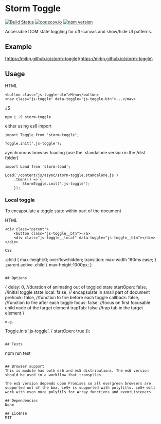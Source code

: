 # Storm Toggle

[![Build Status](https://travis-ci.org/mjbp/storm-toggle.svg?branch=master)](https://travis-ci.org/mjbp/storm-toggle)
[![codecov.io](http://codecov.io/github/mjbp/storm-toggle/coverage.svg?branch=master)](http://codecov.io/github/mjbp/storm-toggle?branch=master)
[![npm version](https://badge.fury.io/js/storm-toggle.svg)](https://badge.fury.io/js/storm-toggle)

Accessible DOM state toggling for off-canvas and show/hide UI patterns.

## Example
[https://mjbp.github.io/storm-toggle](https://mjbp.github.io/storm-toggle)

## Usage
HTML
```
<button class="js-toggle-btn">Menu</button>
<nav class="js-toggle" data-toggle="js-toggle-btn">...</nav>
```

JS
```
npm i -S storm-toggle
```
either using es6 import
```
import Toggle from 'storm-toggle';

Toggle.init('.js-toggle');
```
aynchronous browser loading (use the .standalone version in the /dist folder)
```
import Load from 'storm-load';

Load('/content/js/async/storm-toggle.standalone.js')
    .then(() => {
        StormToggle.init('.js-toggle');
    });
```

### Local toggle
To encapsulate a toggle state within part of the document

HTML
```
<div class="parent">
    <button class="js-toggle__btn"></a>
    <div class="js-toggle__local" data-toggle="js-toggle__btn"></div>
</div>
```
```
CSS
```
.child {
    max-height:0;
    overflow:hidden;
    transition: max-width 160ms ease;
}
.parent.active .child {
    max-height:1000px;
}
```

## Options
```
{
	delay: 0, //duration of animating out of toggled state
	startOpen: false,  //initial toggle state
	local: false, // encapsulate in small part of document
	prehook: false, //function to fire before each toggle
	callback: false, //function to fire after each toggle
	focus: false, //focus on first focusable child node of the target element
	trapTab: false //trap tab in the target element
}
```
e.g.
```
Toggle.init('.js-toggle', {
    startOpen: true
});
```

## Tests
```
npm run test
```

## Browser support
This is module has both es6 and es5 distributions. The es6 version should be used in a workflow that transpiles.

The es5 version depends upon Promises so all evergreen browsers are supported out of the box, ie9+ is supported with polyfills. ie8+ will work with even more polyfils for Array functions and eventListeners.

## Dependencies
None

## License
MIT
